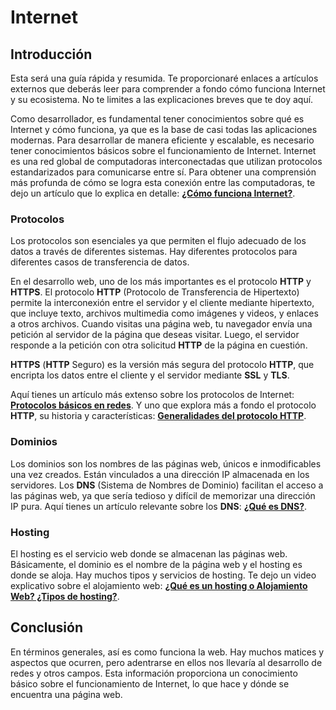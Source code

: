 # Internet

## Introducción

Esta será una guía rápida y resumida. Te proporcionaré enlaces a artículos externos que deberás leer para comprender a fondo cómo funciona Internet y su ecosistema. No te limites a las explicaciones breves que te doy aquí.

Como desarrollador, es fundamental tener conocimientos sobre qué es Internet y cómo funciona, ya que es la base de casi todas las aplicaciones modernas. Para desarrollar de manera eficiente y escalable, es necesario tener conocimientos básicos sobre el funcionamiento de Internet. Internet es una red global de computadoras interconectadas que utilizan protocolos estandarizados para comunicarse entre sí. Para obtener una comprensión más profunda de cómo se logra esta conexión entre las computadoras, te dejo un artículo que lo explica en detalle: **[¿Cómo funciona Internet?](https://developer.mozilla.org/es/docs/Learn/Common_questions/Web_mechanics/How_does_the_Internet_work)**.

### Protocolos

Los protocolos son esenciales ya que permiten el flujo adecuado de los datos a través de diferentes sistemas. Hay diferentes protocolos para diferentes casos de transferencia de datos.

En el desarrollo web, uno de los más importantes es el protocolo **HTTP** y **HTTPS**. El protocolo **HTTP** (Protocolo de Transferencia de Hipertexto) permite la interconexión entre el servidor y el cliente mediante hipertexto, que incluye texto, archivos multimedia como imágenes y videos, y enlaces a otros archivos. Cuando visitas una página web, tu navegador envía una petición al servidor de la página que deseas visitar. Luego, el servidor responde a la petición con otra solicitud **HTTP** de la página en cuestión.

**HTTPS** (**HTTP** Seguro) es la versión más segura del protocolo **HTTP**, que encripta los datos entre el cliente y el servidor mediante **SSL** y **TLS**.

Aquí tienes un artículo más extenso sobre los protocolos de Internet: **[Protocolos básicos en redes](https://www.redeszone.net/tutoriales/internet/protocolos-basicos-redes/)**. Y uno que explora más a fondo el protocolo **HTTP**, su historia y características: **[Generalidades del protocolo HTTP](https://developer.mozilla.org/es/docs/Web/HTTP/Overview)**.

### Dominios

Los dominios son los nombres de las páginas web, únicos e inmodificables una vez creados. Están vinculados a una dirección IP almacenada en los servidores. Los **DNS** (Sistema de Nombres de Dominio) facilitan el acceso a las páginas web, ya que sería tedioso y difícil de memorizar una dirección IP pura. Aquí tienes un artículo relevante sobre los **DNS**: **[¿Qué es DNS?](https://www.cloudflare.com/es-es/learning/dns/what-is-dns/)**.

### Hosting

El hosting es el servicio web donde se almacenan las páginas web. Básicamente, el dominio es el nombre de la página web y el hosting es donde se aloja. Hay muchos tipos y servicios de hosting. Te dejo un video explicativo sobre el alojamiento web: **[¿Qué es un hosting o Alojamiento Web? ¿Tipos de hosting?](https://www.youtube.com/watch?v=_5OjSrkZ964)**.

## Conclusión

En términos generales, así es como funciona la web. Hay muchos matices y aspectos que ocurren, pero adentrarse en ellos nos llevaría al desarrollo de redes y otros campos. Esta información proporciona un conocimiento básico sobre el funcionamiento de Internet, lo que hace y dónde se encuentra una página web.
